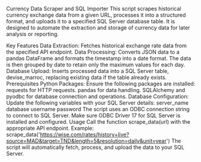 Currency Data Scraper and SQL Importer
This script scrapes historical currency exchange data from a given URL, processes it into a structured format, and uploads it to a specified SQL Server database table. It is designed to automate the extraction and storage of currency data for later analysis or reporting.

Key Features
Data Extraction: Fetches historical exchange rate data from the specified API endpoint.
Data Processing: Converts JSON data to a pandas DataFrame and formats the timestamp into a date format. The data is then grouped by date to retain only the maximum values for each day.
Database Upload: Inserts processed data into a SQL Server table, devise_marroc, replacing existing data if the table already exists.
Prerequisites
Python Packages: Ensure the following packages are installed:
requests for HTTP requests.
pandas for data handling.
SQLAlchemy and pyodbc for database connection and operations.
Database Configuration: Update the following variables with your SQL Server details:
server_name
database
username
password
The script uses an ODBC connection string to connect to SQL Server. Make sure ODBC Driver 17 for SQL Server is installed and configured.
Usage
Call the function scrape_data(url) with the appropriate API endpoint.
Example: scrape_data('https://wise.com/rates/history+live?source=MAD&target=TND&length=5&resolution=daily&unit=year')
The script will automatically fetch, process, and upload the data to your SQL Server.
